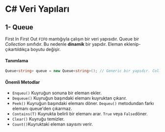 # C# Veri Yapıları

## 1- Queue 

First In First Out `FIFO` mantığıyla çalışın bir veri yapısıdır. Queue bir *Collection* sınıfıdır. Bu nedenle **dinamik** bir yapıdır. Eleman eklenip-çıkartıldıkça boyutu değişir.

#### Tanımlama
```csharp
Queue<string> queue = new Queue<string>(); // Generic bir yapıdır. Collection'da tutmak istediğimiz tipi verebiliriz.
```

#### Önemli Metodlar

- `Enqueu()` Kuyruğun sonuna bir eleman ekler.
- `Dequeue()` Kuyruğun başındaki elemanı kuyruktan çıkarır.
- `Peek()` Kuyruğun başındaki elemanı döner. `Dequeu()` metodundan farkı elemanı queue'den çıkarmaz.
- `Contains(T)` Kuyrukta belirli bir elemanı arar. `True` veya `False`döner.
- `Clear()` Kuyruğu temizler.
- `Count()`Kuyruktaki eleman sayısını verir.
